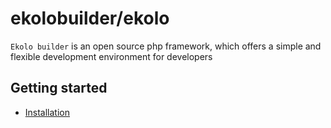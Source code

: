 # ekolobuilder/ekolo

`Ekolo builder` is an open source php framework, which offers a simple and flexible development environment for developers

## Getting started

* [Installation](/documentation/Installation.md)